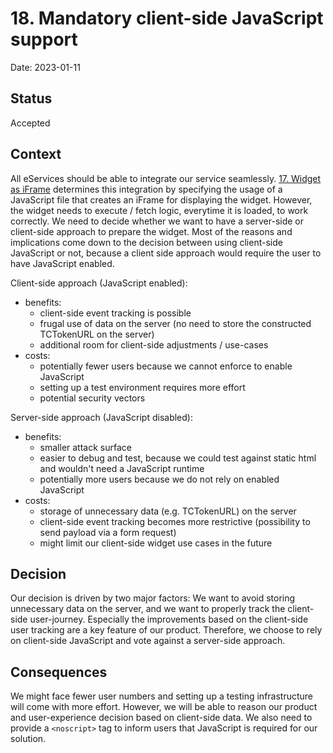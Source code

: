 # 18. Mandatory client-side JavaScript support

Date: 2023-01-11

## Status

Accepted

## Context

All eServices should be able to integrate our service seamlessly.
[17. Widget as iFrame](0017-widget-as-iFrame.md) determines this integration by specifying the usage of a JavaScript file that creates an iFrame for displaying the widget.
However, the widget needs to execute / fetch logic, everytime it is loaded, to work correctly.
We need to decide whether we want to have a server-side or client-side approach to prepare the widget.
Most of the reasons and implications come down to the decision between using client-side JavaScript or not, because a client side approach would require the user to have JavaScript enabled.

Client-side approach (JavaScript enabled):

- benefits:
  - client-side event tracking is possible
  - frugal use of data on the server (no need to store the constructed TCTokenURL on the server)
  - additional room for client-side adjustments / use-cases
- costs:
  - potentially fewer users because we cannot enforce to enable JavaScript
  - setting up a test environment requires more effort
  - potential security vectors

Server-side approach (JavaScript disabled):

- benefits:
  - smaller attack surface
  - easier to debug and test, because we could test against static html and wouldn't need a JavaScript runtime
  - potentially more users because we do not rely on enabled JavaScript
- costs:
  - storage of unnecessary data (e.g. TCTokenURL) on the server
  - client-side event tracking becomes more restrictive (possibility to send payload via a form request)
  - might limit our client-side widget use cases in the future

## Decision

Our decision is driven by two major factors: We want to avoid storing unnecessary data on the server, and we want to properly track the client-side user-journey.
Especially the improvements based on the client-side user tracking are a key feature of our product. Therefore, we choose to rely on client-side JavaScript and vote against a server-side approach.

## Consequences

We might face fewer user numbers and setting up a testing infrastructure will come with more effort.
However, we will be able to reason our product and user-experience decision based on client-side data.
We also need to provide a `<noscript>` tag to inform users that JavaScript is required for our solution.
